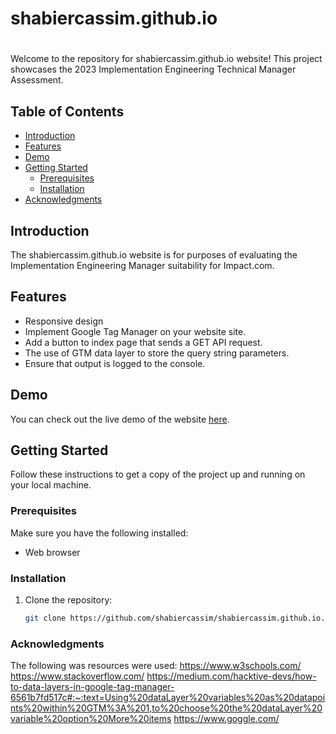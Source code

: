 # shabiercassim.github.io
# 

Welcome to the repository for shabiercassim.github.io website! This project showcases the 2023 Implementation Engineering Technical Manager Assessment.

## Table of Contents

- [Introduction](#introduction)
- [Features](#features)
- [Demo](#demo)
- [Getting Started](#getting-started)
  - [Prerequisites](#prerequisites)
  - [Installation](#installation)
- [Acknowledgments](#acknowledgments)

## Introduction

The shabiercassim.github.io website is for purposes of evaluating the Implementation Engineering Manager suitability for Impact.com.

## Features

- Responsive design
- Implement Google Tag Manager on your website site.
- Add a button to index page that sends a GET API request.
- The use of GTM data layer to store the query string parameters.
- Ensure that output is logged to the console.


## Demo

You can check out the live demo of the website [here](https://shabiercassim.github.io?key=hello&value=world).

## Getting Started

Follow these instructions to get a copy of the project up and running on your local machine.

### Prerequisites

Make sure you have the following installed:

- Web browser


### Installation

1. Clone the repository:

   ```bash
   git clone https://github.com/shabiercassim/shabiercassim.github.io.git


### Acknowledgments
The following was resources were used:
https://www.w3schools.com/
https://www.stackoverflow.com/
https://medium.com/hacktive-devs/how-to-data-layers-in-google-tag-manager-6561b7fd517c#:~:text=Using%20dataLayer%20variables%20as%20datapoints%20within%20GTM%3A%201,to%20choose%20the%20dataLayer%20variable%20option%20More%20items
https://www.goggle.com/
